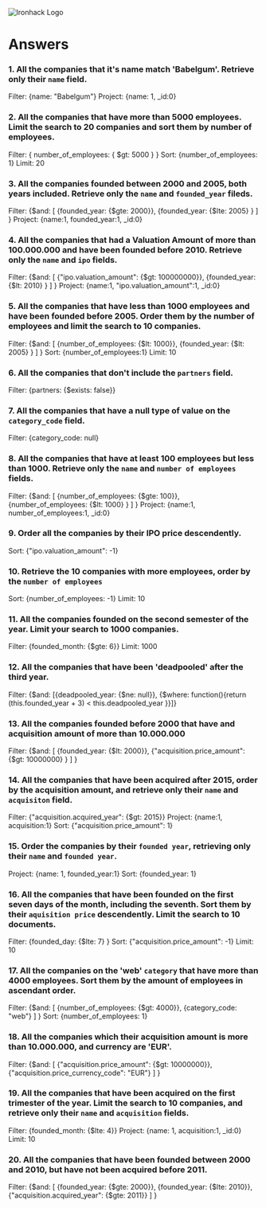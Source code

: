 ![Ironhack Logo](https://i.imgur.com/1QgrNNw.png)

# Answers

### 1. All the companies that it's name match 'Babelgum'. Retrieve only their `name` field.

Filter: {name: "Babelgum"}
Project: {name: 1, _id:0}

### 2. All the companies that have more than 5000 employees. Limit the search to 20 companies and sort them by **number of employees**.

Filter: { number_of_employees: { $gt: 5000 } }
Sort: {number_of_employees: 1}
Limit: 20

### 3. All the companies founded between 2000 and 2005, both years included. Retrieve only the `name` and `founded_year` fileds.

Filter: {$and: [ {founded_year: {$gte: 2000}}, {founded_year: {$lte: 2005} } ] }
Project: {name:1, founded_year:1, _id:0}

### 4. All the companies that had a Valuation Amount of more than 100.000.000 and have been founded before 2010. Retrieve only the `name` and `ipo` fields.

Filter: {$and: [ {"ipo.valuation_amount": {$gt: 100000000}}, {founded_year: {$lt: 2010} } ] }
Project: {name:1, "ipo.valuation_amount":1, _id:0}

### 5. All the companies that have less than 1000 employees and have been founded before 2005. Order them by the number of employees and limit the search to 10 companies.

Filter: {$and: [ {number_of_employees: {$lt: 1000}}, {founded_year: {$lt: 2005} } ] }
Sort: {number_of_employees:1}
Limit: 10

### 6. All the companies that don't include the `partners` field.

Filter: {partners: {$exists: false}}

### 7. All the companies that have a null type of value on the `category_code` field.

Filter: {category_code: null}

### 8. All the companies that have at least 100 employees but less than 1000. Retrieve only the `name` and `number of employees` fields.

Filter: {$and: [ {number_of_employees: {$gte: 100}}, {number_of_employees: {$lt: 1000} } ] }
Project: {name:1, number_of_employees:1, _id:0}

### 9. Order all the companies by their IPO price descendently.

Sort: {"ipo.valuation_amount": -1}

### 10. Retrieve the 10 companies with more employees, order by the `number of employees`

Sort: {number_of_employees: -1}
Limit: 10

### 11. All the companies founded on the second semester of the year. Limit your search to 1000 companies.

Filter: {founded_month: {$gte: 6}}
Limit: 1000

### 12. All the companies that have been 'deadpooled' after the third year.

Filter: {$and: [{deadpooled_year: {$ne: null}}, {$where: function(){return (this.founded_year + 3) < this.deadpooled_year }}]}

### 13. All the companies founded before 2000 that have and acquisition amount of more than 10.000.000  

Filter: {$and: [ {founded_year: {$lt: 2000}}, {"acquisition.price_amount": {$gt: 10000000} } ] }


### 14. All the companies that have been acquired after 2015, order by the acquisition amount, and retrieve only their `name` and `acquisiton` field.

Filter: {"acquisition.acquired_year": {$gt: 2015}}
Project: {name:1, acquisition:1}
Sort: {"acquisition.price_amount": 1}

### 15. Order the companies by their `founded year`, retrieving only their `name` and `founded year`.

Project: {name: 1, founded_year:1}
Sort: {founded_year: 1}

### 16. All the companies that have been founded on the first seven days of the month, including the seventh. Sort them by their `aquisition price` descendently. Limit the search to 10 documents.

Filter: {founded_day: {$lte: 7} }
Sort: {"acquisition.price_amount": -1}
Limit: 10

### 17. All the companies on the 'web' `category` that have more than 4000 employees. Sort them by the amount of employees in ascendant order.

Filter: {$and: [ {number_of_employees: {$gt: 4000}}, {category_code: "web"} ] }
Sort: {number_of_employees: 1}

### 18. All the companies which their acquisition amount is more than 10.000.000, and currency are 'EUR'.

Filter: {$and: [ {"acquisition.price_amount": {$gt: 10000000}}, {"acquisition.price_currency_code": "EUR"} ] }

### 19. All the companies that have been acquired on the first trimester of the year. Limit the search to 10 companies, and retrieve only their `name` and `acquisition` fields.

Filter: {founded_month: {$lte: 4}}
Project: {name: 1, acquisition:1, _id:0}
Limit: 10

### 20. All the companies that have been founded between 2000 and 2010, but have not been acquired before 2011.

Filter: {$and: [ {founded_year: {$gte: 2000}}, {founded_year: {$lte: 2010}}, {"acquisition.acquired_year": {$gte: 2011}} ] }
